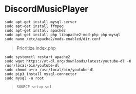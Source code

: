 # DiscordMusicPlayer
`sudo apt-get install mysql-server`<br />
`sudo apt-get install ffmpeg`<br />
`sudo apt-get install apache2`<br />
`sudo apt-get install php libapache2-mod-php php-mysql`<br />
`sudo nano /etc/apache2/mods-enabled/dir.conf`<br />
>Prioritize index.php<br />

`sudo systemctl restart apache2`<br />
`sudo wget https://yt-dl.org/downloads/latest/youtube-dl -O /usr/local/bin/youtube-dl`<br />
`sudo chmod a+rx /usr/local/bin/youtube-dl`<br />
`sudo pip3 install mysql-connector`<br />
`sudo mysql -u root`<br />
>`SOURCE setup.sql`<br />
